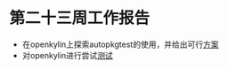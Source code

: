 # 第二十三周工作报告
- 在openkylin上探索autopkgtest的使用，并给出可行[方案](https://github.com/KotorinMinami/debian-autopkgtest#4)
- 对openkylin进行尝试[测试](https://github.com/KotorinMinami/debian-autopkgtest/tree/main/test/openkylin)